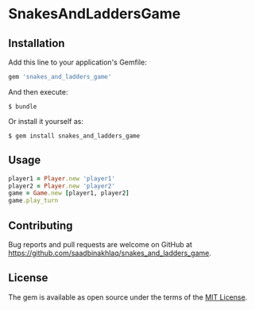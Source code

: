 # SnakesAndLaddersGame
## Installation

Add this line to your application's Gemfile:

```ruby
gem 'snakes_and_ladders_game'
```

And then execute:

    $ bundle

Or install it yourself as:

    $ gem install snakes_and_ladders_game

## Usage

```ruby
player1 = Player.new 'player1'
player2 = Player.new 'player2'
game = Game.new [player1, player2]
game.play_turn
```

## Contributing

Bug reports and pull requests are welcome on GitHub at https://github.com/saadbinakhlaq/snakes_and_ladders_game.


## License

The gem is available as open source under the terms of the [MIT License](http://opensource.org/licenses/MIT).

